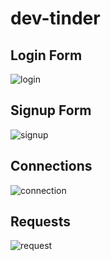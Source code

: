 ﻿# dev-tinder

## Login Form
![login](https://github.com/user-attachments/assets/8249053c-975a-4b0f-97cb-e2b30b47ce59)

## Signup Form
![signup](https://github.com/user-attachments/assets/7bdb1760-0d83-467b-96f6-68856376e99d)

## Connections
![connection](https://github.com/user-attachments/assets/4547d045-b919-4b05-a24a-21fc45035818)

## Requests
![request](https://github.com/user-attachments/assets/d1fc395d-6aa1-4236-b1cd-e9732bcc1729)

